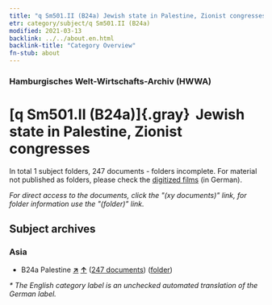 ```yaml
---
title: "q Sm501.II (B24a) Jewish state in Palestine, Zionist congresses"
etr: category/subject/q Sm501.II (B24a)
modified: 2021-03-13
backlink: ../../about.en.html
backlink-title: "Category Overview"
fn-stub: about
---
```


### Hamburgisches Welt-Wirtschafts-Archiv (HWWA)
# [q Sm501.II (B24a)]{.gray}&#8201; Jewish state in Palestine, Zionist congresses&#160; 





In total 1 subject folders, 247 documents - folders incomplete.
For material not published as folders, please check the [digitized films](/film/h1_sh) (in German).

_For direct access to the documents, click the "(xy documents)" link, for folder information use the "(folder)" link._

## Subject archives



### Asia

- B24a Palestine [**&nearr;**](../../../geo/i/141115/about.en.html "Palestine (all folders)") [**&uarr;**](../../../geo/about.en.html#B24a "Country category system") (<a href="https://pm20.zbw.eu/dfgview/sh/141115,146034" title="about: Palestine : Jewish state in Palestine, Zionist congresses" target="_blank">247 documents</a>) ([folder](http://purl.org/pressemappe20/folder/sh/141115,146034))


_* The English category label is an unchecked automated translation of the German label._

